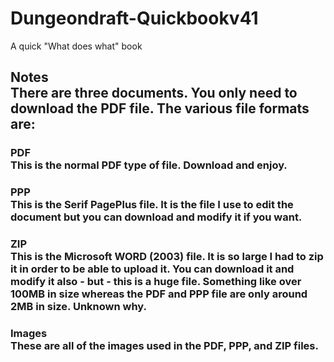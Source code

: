 # Dungeondraft-Quickbookv41
A quick "What does what" book

<H2>Notes<br>
  There are three documents. You only need to download the PDF file. The various file formats are:
  <h3>PDF<br>
    This is the normal PDF type of file. Download and enjoy.
  <h3>PPP<br>
    This is the Serif PagePlus file. It is the file I use to edit the document but you can download and modify it if you want.
  <h3>ZIP<br>
    This is the Microsoft WORD (2003) file. It is so large I had to zip it in order to be able to upload it. You can download it and modify it also - but - this is a huge file. Something like over 100MB in size whereas the PDF and PPP file are only around 2MB in size. Unknown why.
  <h3>Images<br>
    These are all of the images used in the PDF, PPP, and ZIP files.
